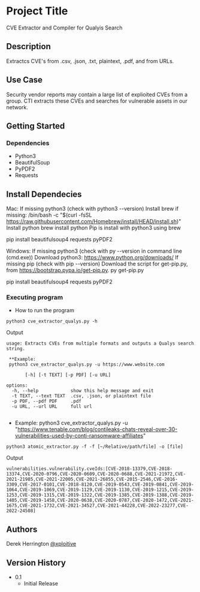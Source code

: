 # Project Title

CVE Extractor and Compiler for Qualyis Search

## Description

Extractcs CVE's from .csv, .json, .txt, plaintext, .pdf, and from URLs. 

## Use Case

Security vendor reports may contain a large list of explioited CVEs from a group. CTI extracts 
these CVEs and searches for vulnerable assets in our network.  

## Getting Started

### Dependencies

* Python3
* BeautifulSoup
* PyPDF2
* Requests

## Install Dependecies

Mac:
If missing python3 (check with python3 --version)
  Install brew if missing:
    /bin/bash -c "$(curl -fsSL 
https://raw.githubusercontent.com/Homebrew/install/HEAD/install.sh)"
  Install python
    brew install python
  Pip is install with python3 using brew

pip install beautifulsoup4 requests pyPDF2



Windows:
If missing python3 (check with py --version in command line (cmd.exe))
  Download python3: https://www.python.org/downloads/
If missing pip (check with pip --version)
  Download the script for get-pip.py, from https://bootstrap.pypa.io/get-pip.py.
  py get-pip.py

pip install beautifulsoup4 requests pyPDF2


### Executing program

* How to run the program

```
python3 cve_extractor_qualys.py -h

```
Output
```
usage: Extracts CVEs from multiple formats and outputs a Qualys search string. 

 **Example:
 python3 cve_extractor_qualys.py -u https://www.website.com

       [-h] [-t TEXT] [-p PDF] [-u URL]

options:
  -h, --help            show this help message and exit
  -t TEXT, --text TEXT  .csv, .json, or plaintext file
  -p PDF, --pdf PDF     .pdf
  -u URL, --url URL     full url


```


* Example: python3 cve_extractor_qualys.py -u 
"https://www.tenable.com/blog/contileaks-chats-reveal-over-30-vulnerabilities-used-by-conti-ransomware-affiliates"

```
python3 atomic_extractor.py -f -f [~/Relative/path/file] -o [file]

```

Output
```
vulnerabilities.vulnerability.cveIds:[CVE-2018-13379,CVE-2018-13374,CVE-2020-0796,CVE-2020-0609,CVE-2020-0688,CVE-2021-21972,CVE-2021-21985,CVE-2021-22005,CVE-2021-26855,CVE-2015-2546,CVE-2016-3309,CVE-2017-0101,CVE-2018-8120,CVE-2019-0543,CVE-2019-0841,CVE-2019-1064,CVE-2019-1069,CVE-2019-1129,CVE-2019-1130,CVE-2019-1215,CVE-2019-1253,CVE-2019-1315,CVE-2019-1322,CVE-2019-1385,CVE-2019-1388,CVE-2019-1405,CVE-2019-1458,CVE-2020-0638,CVE-2020-0787,CVE-2020-1472,CVE-2021-1675,CVE-2021-1732,CVE-2021-34527,CVE-2021-44228,CVE-2022-23277,CVE-2022-24508]
```

## Authors

Derek Herrington 
[@xploitive](https://twitter.com/xploitive)

## Version History

* 0.1
    * Initial Release

